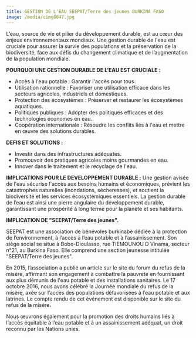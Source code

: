 ```yaml
---
title: GESTION DE L'EAU SEEPAT/Terre des jeunes BURKINA FASO
image: /media/cimg8847.jpg
---
```

L’eau, source de vie et pilier du développement durable, est au cœur des enjeux environnementaux mondiaux. Une gestion durable de l'eau est cruciale pour assurer la survie des populations et la préservation de la biodiversité, face aux défis du changement climatique et de l’augmentation de la population mondiale.

**POURQUOI UNE GESTION DURABLE DE L’EAU EST CRUCIALE :**

* Accès à l'eau potable : Garantir l'accès pour tous.
* Utilisation rationnelle : Favoriser une utilisation efficace dans les secteurs agricoles, industriels et domestiques.
* Protection des écosystèmes : Préserver et restaurer les écosystèmes aquatiques.
* Politiques publiques : Adopter des politiques efficaces et des technologies économes en eau.
* Coopération internationale : Résoudre les conflits liés à l'eau et mettre en œuvre des solutions durables.

**DEFIS ET SOLUTIONS :**

* Investir dans des infrastructures adéquates.
* Promouvoir des pratiques agricoles moins gourmandes en eau.
* Innover dans le traitement et le recyclage de l'eau.

**IMPLICATIONS POUR LE DEVELOPPEMENT DURABLE :**
Une gestion avisée de l'eau sécurise l'accès aux besoins humains et économiques, prévient les catastrophes naturelles (inondations, sécheresses), et soutient la biodiversité et les services écosystémiques essentiels.
La gestion durable de l’eau est ainsi une pierre angulaire du développement durable, garantissant une prospérité à long terme pour la planète et ses habitants.

**I﻿MPLICATION DE "SEEPAT/Terre des jeunes".**

SEEPAT est une association de bénévoles burkinabè dédiée à la protection de l’environnement, à l’accès à l’eau potable et à l’assainissement. Son siège social se situe à Bobo-Dioulasso, rue TIEMOUNOU D Vinama, secteur n°21, au Burkina Faso. Elle comprend une section jeunesse intitulée "SEEPAT/Terre des jeunes".

En 2015, l’association a publié un article sur le site du forum du refus de la misère, affirmant son engagement à combattre la pauvreté en fournissant aux plus démunis de l'eau potable et des installations sanitaires. Le 17 octobre 2016, nous avons célébré la Journée mondiale du refus de la misère, axée sur l’accès des populations défavorisées à l’eau potable et aux latrines. Le compte rendu de cet événement est disponible sur le site du refus de la misère.

Nous œuvrons également pour la promotion des droits humains liés à l’accès équitable à l’eau potable et à un assainissement adéquat, un droit reconnu par les Nations unies.
